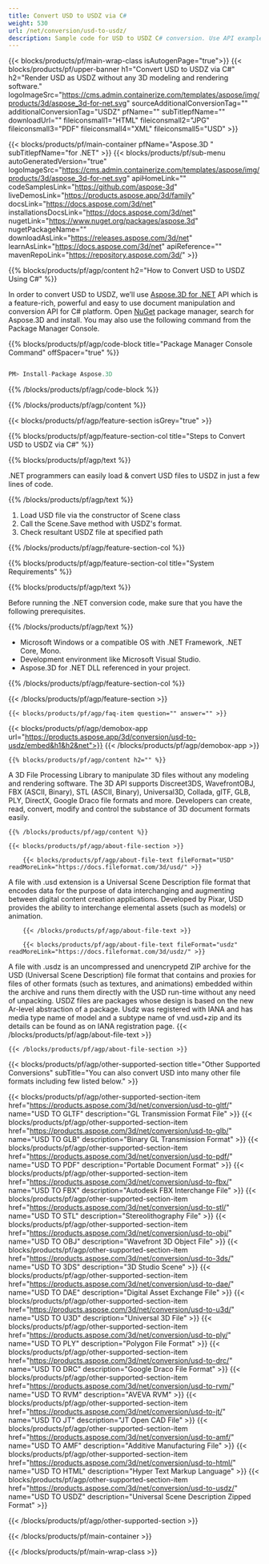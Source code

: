 ```yaml
---
title: Convert USD to USDZ via C# 
weight: 530
url: /net/conversion/usd-to-usdz/ 
description: Sample code for USD to USDZ C# conversion. Use API example code for batch USD files to USDZ conversion within VB.NET, Asp.NET or any .NET based application.
---
```


{{< blocks/products/pf/main-wrap-class isAutogenPage="true">}}
{{< blocks/products/pf/upper-banner h1="Convert USD to USDZ via C#" h2="Render USD as USDZ without any 3D modeling and rendering software." logoImageSrc="https://cms.admin.containerize.com/templates/aspose/img/products/3d/aspose_3d-for-net.svg" sourceAdditionalConversionTag="" additionalConversionTag="USDZ" pfName="" subTitlepfName="" downloadUrl="" fileiconsmall1="HTML" fileiconsmall2="JPG" fileiconsmall3="PDF" fileiconsmall4="XML" fileiconsmall5="USD" >}}

{{< blocks/products/pf/main-container pfName="Aspose.3D " subTitlepfName="for .NET" >}}
{{< blocks/products/pf/sub-menu autoGeneratedVersion="true" logoImageSrc="https://cms.admin.containerize.com/templates/aspose/img/products/3d/aspose_3d-for-net.svg" apiHomeLink="" codeSamplesLink="https://github.com/aspose-3d" liveDemosLink="https://products.aspose.app/3d/family" docsLink="https://docs.aspose.com/3d/net" installationsDocsLink="https://docs.aspose.com/3d/net" nugetLink="https://www.nuget.org/packages/aspose.3d" nugetPackageName="" downloadAsLink="https://releases.aspose.com/3d/net" learnAsLink="https://docs.aspose.com/3d/net" apiReference="" mavenRepoLink="https://repository.aspose.com/3d/" >}}

{{% blocks/products/pf/agp/content h2="How to Convert USD to USDZ Using C#" %}}

 In order to convert USD to USDZ, we’ll use
 [Aspose.3D for .NET](https://products.aspose.com/3d/net) 
 API which is a feature-rich, powerful and easy to use document manipulation and conversion API for C# platform. Open
 [NuGet](https://www.nuget.org/packages/aspose.3d) 
 package manager, search for
 Aspose.3D 
 and install. You may also use the following command from the Package Manager Console.

{{% blocks/products/pf/agp/code-block title="Package Manager Console Command" offSpacer="true" %}}

```cs

PM> Install-Package Aspose.3D

```

{{% /blocks/products/pf/agp/code-block %}}

{{% /blocks/products/pf/agp/content %}}

{{< blocks/products/pf/agp/feature-section isGrey="true" >}}

{{% blocks/products/pf/agp/feature-section-col title="Steps to Convert USD to USDZ via C#" %}}

{{% blocks/products/pf/agp/text %}}

 .NET programmers can easily load & convert USD files to USDZ in just a few lines of code.

{{% /blocks/products/pf/agp/text %}}

1.  Load USD file via the constructor of Scene class
1.  Call the Scene.Save method with USDZ's format.
1.  Check resultant USDZ file at specified path

{{% /blocks/products/pf/agp/feature-section-col %}}

{{% blocks/products/pf/agp/feature-section-col title="System Requirements" %}}

{{% blocks/products/pf/agp/text %}}

 Before running the .NET conversion code, make sure that you have the following prerequisites.

{{% /blocks/products/pf/agp/text %}}

-  Microsoft Windows or a compatible OS with .NET Framework, .NET Core, Mono.
-  Development environment like Microsoft Visual Studio.
-  Aspose.3D for .NET DLL referenced in your project.

{{% /blocks/products/pf/agp/feature-section-col %}}

{{< /blocks/products/pf/agp/feature-section >}}

    {{< blocks/products/pf/agp/faq-item question="" answer="" >}}

{{< blocks/products/pf/agp/demobox-app url="https://products.aspose.app/3d/conversion/usd-to-usdz/embed&h1&h2&net">}}
{{< /blocks/products/pf/agp/demobox-app >}}
 
<!-- aboutfile Starts -->


    {{% blocks/products/pf/agp/content h2="" %}}

 A 3D File Processing Library to manipulate 3D files without any modeling and rendering software. The 3D API supports Discreet3DS, WavefrontOBJ, FBX (ASCII, Binary), STL (ASCII, Binary), Universal3D, Collada, glTF, GLB, PLY, DirectX, Google Draco file formats and more. Developers can create, read, convert, modify and control the substance of 3D document formats easily.



    {{% /blocks/products/pf/agp/content %}}

    {{< blocks/products/pf/agp/about-file-section >}}

        {{< blocks/products/pf/agp/about-file-text fileFormat="USD" readMoreLink="https://docs.fileformat.com/3d/usd/" >}}
A file with .usd extension is a Universal Scene Description file format that encodes data for the purpose of data interchanging and augmenting between digital content creation applications. Developed by Pixar, USD provides the ability to interchange elemental assets (such as models) or animation.

        {{< /blocks/products/pf/agp/about-file-text >}}

        {{< blocks/products/pf/agp/about-file-text fileFormat="usdz" readMoreLink="https://docs.fileformat.com/3d/usdz/" >}}
A file with .usdz is an uncompressed and unencrypetd ZIP archive for the USD (Universal Scene Description) file format that contains and proxies for files of other formats (such as textures, and animations) embedded within the archive and runs them directly with the USD run-time without any need of unpacking. USDZ files are packages whose design is based on the new Ar-level abstraction of a package. Usdz was registered with IANA and has media type name of model and a subtype name of vnd.usd+zip and its details can be found as on IANA registration page.
        {{< /blocks/products/pf/agp/about-file-text >}}

    {{< /blocks/products/pf/agp/about-file-section >}}



<!-- aboutfile Ends -->

{{< blocks/products/pf/agp/other-supported-section title="Other Supported Conversions" subTitle="You can also convert USD into many other file formats including few listed below." >}}

{{< blocks/products/pf/agp/other-supported-section-item href="https://products.aspose.com/3d/net/conversion/usd-to-gltf/" name="USD TO GLTF" description="GL Transmission Format File" >}}
{{< blocks/products/pf/agp/other-supported-section-item href="https://products.aspose.com/3d/net/conversion/usd-to-glb/" name="USD TO GLB" description="Binary GL Transmission Format" >}}
{{< blocks/products/pf/agp/other-supported-section-item href="https://products.aspose.com/3d/net/conversion/usd-to-pdf/" name="USD TO PDF" description="Portable Document Format" >}}
{{< blocks/products/pf/agp/other-supported-section-item href="https://products.aspose.com/3d/net/conversion/usd-to-fbx/" name="USD TO FBX" description="Autodesk FBX Interchange File" >}}
{{< blocks/products/pf/agp/other-supported-section-item href="https://products.aspose.com/3d/net/conversion/usd-to-stl/" name="USD TO STL" description="Stereolithography File" >}}
{{< blocks/products/pf/agp/other-supported-section-item href="https://products.aspose.com/3d/net/conversion/usd-to-obj/" name="USD TO OBJ" description="Wavefront 3D Object File" >}}
{{< blocks/products/pf/agp/other-supported-section-item href="https://products.aspose.com/3d/net/conversion/usd-to-3ds/" name="USD TO 3DS" description="3D Studio Scene" >}}
{{< blocks/products/pf/agp/other-supported-section-item href="https://products.aspose.com/3d/net/conversion/usd-to-dae/" name="USD TO DAE" description="Digital Asset Exchange File" >}}
{{< blocks/products/pf/agp/other-supported-section-item href="https://products.aspose.com/3d/net/conversion/usd-to-u3d/" name="USD TO U3D" description="Universal 3D File" >}}
{{< blocks/products/pf/agp/other-supported-section-item href="https://products.aspose.com/3d/net/conversion/usd-to-ply/" name="USD TO PLY" description="Polygon File Format" >}}
{{< blocks/products/pf/agp/other-supported-section-item href="https://products.aspose.com/3d/net/conversion/usd-to-drc/" name="USD TO DRC" description="Google Draco File Format" >}}
{{< blocks/products/pf/agp/other-supported-section-item href="https://products.aspose.com/3d/net/conversion/usd-to-rvm/" name="USD TO RVM" description="AVEVA RVM" >}}
{{< blocks/products/pf/agp/other-supported-section-item href="https://products.aspose.com/3d/net/conversion/usd-to-jt/" name="USD TO JT" description="JT Open CAD File" >}}
{{< blocks/products/pf/agp/other-supported-section-item href="https://products.aspose.com/3d/net/conversion/usd-to-amf/" name="USD TO AMF" description="Additive Manufacturing File" >}}
{{< blocks/products/pf/agp/other-supported-section-item href="https://products.aspose.com/3d/net/conversion/usd-to-html/" name="USD TO HTML" description="Hyper Text Markup Language" >}}
{{< blocks/products/pf/agp/other-supported-section-item href="https://products.aspose.com/3d/net/conversion/usd-to-usdz/" name="USD TO USDZ" description="Universal Scene Description Zipped Format" >}}

{{< /blocks/products/pf/agp/other-supported-section >}}

{{< /blocks/products/pf/main-container >}}
    
{{< /blocks/products/pf/main-wrap-class >}}
